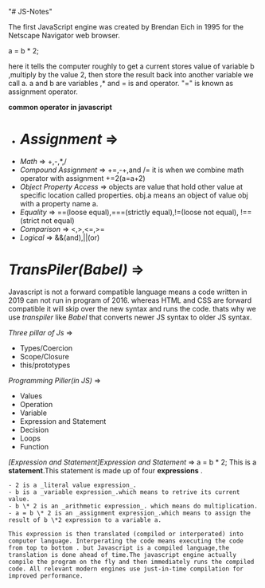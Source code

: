 "# JS-Notes"

The first JavaScript engine was created by Brendan Eich in 1995 for the Netscape Navigator web browser.

a = b \* 2;

here it tells the computer roughly to get a current stores value of variable b ,multiply by the value 2, then store the result back into another variable we call a. a and b are variables ,\* and = is and operator. "=" is known as assignment operator.

**common operator in javascript**

- # _Assignment_ =>
- _Math_ =>
  +,-,\*,/
- _Compound Assignment_ =>
  +=,-+,and /= it is when we combine math operator with assignment +=2(a=a+2)
- _Object Property Access_ =>
  objects are value that hold other value at specific location called properties. obj.a means an object of value obj with a property name a.
- _Equality_ =>
  ==(loose equal),===(strictly equal),!=(loose not equal), !==(strict not equal)
- _Comparison_ =>
  <,>,<=,>=
- _Logical_ =>
  &&(and),||(or)

# _TransPiler(Babel)_ =>

Javascript is not a forward compatible language means a code written in 2019 can not run in program of 2016. whereas HTML and CSS are forward compatible it will skip over the new syntax and runs the code. thats why we use _*transpiler*_ like _Babel_ that converts newer JS syntax to older JS syntax.

_Three pillar of Js_ =>

- Types/Coercion
- Scope/Closure
- this/prototypes

_Programming Piller(in JS)_ =>

- Values
- Operation
- Variable
- Expression and Statement
- Decision
- Loops
- Function

_[Expression and Statement]Expression and Statement_ =>
a = b \* 2;
This is a **statement**.This statement is made up of four **expressions** .

    - 2 is a _literal value expression_.
    - b is a _variable expression_.which means to retrive its current value.
    - b \* 2 is an _arithmetic expression_. which means do multiplication.
    - a = b \* 2 is an _assignment expression_.which means to assign the result of b \*2 expression to a variable a.

    This expression is then translated (compiled or interperated) into computer language. Interperating the code means executing the code from top to bottom . but Javascript is a compiled language,the translation is done ahead of time.The javascript engine actually compile the program on the fly and then immediately runs the compiled code. All relevant modern engines use just-in-time compilation for improved performance.
